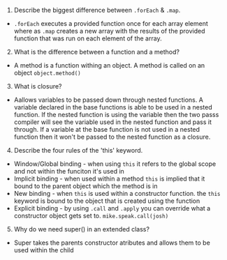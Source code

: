 1. Describe the biggest difference between `.forEach` & `.map`.
- `.forEach` executes a provided function once for each array element where as `.map` creates a new array with the results of the provided function that was run on each element of the array.

2. What is the difference between a function and a method?
- A method is a function withing an object. A method is called on an object `object.method()`

3. What is closure?
- Aallows variables to be passed down through nested functions. A variable declared in the base functions is able to be used in a nested function. If the nested function is using the variable then the two passs compiler will see the variable used in the nested function and pass it through. If a variable at the base function is not used in a nested function then it won't be passed to the nested function as a closure.

4. Describe the four rules of the 'this' keyword.
- Window/Global binding - when using `this` it refers to the global scope and not within the funciton it's used in
- Implicit binding - when used within a method `this` is implied that it bound to the parent object which the method is in
- New binding - when `this` is used within a constructor function. the `this` keyword is bound to the object that is created using the function
- Explicit binding - by using `.call` and `.apply` you can override what a constructor object gets set to. `mike.speak.call(josh)`

5. Why do we need super() in an extended class?
- Super takes the parents constructor atributes and allows them to be used within the child